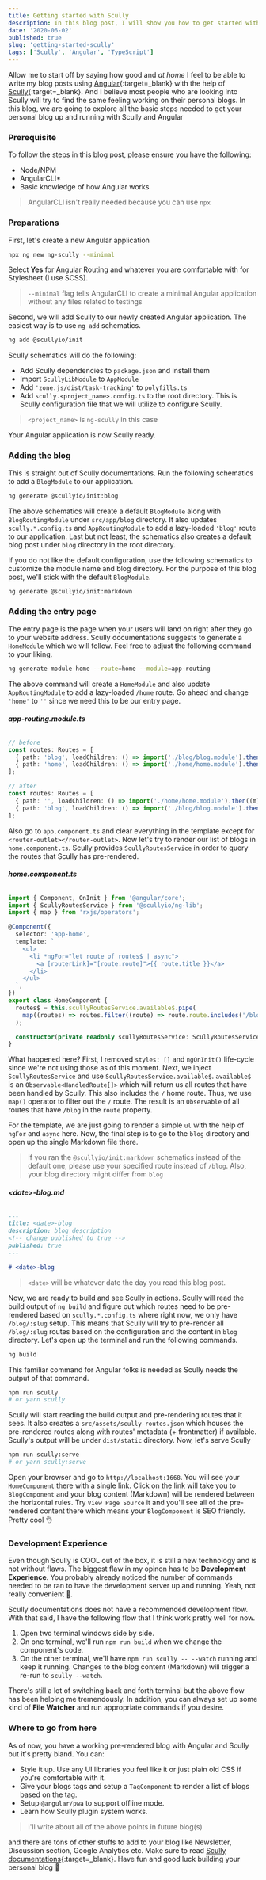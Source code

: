 ```yaml
---
title: Getting started with Scully
description: In this blog post, I will show you how to get started with Scully
date: '2020-06-02'
published: true
slug: 'getting-started-scully'
tags: ['Scully', 'Angular', 'TypeScript']
---
```


Allow me to start off by saying how good and _at home_ I feel to be able to write my blog posts using [Angular](https://angular.io){:target=\_blank} with the help of [Scully](https://scully.io){:target=\_blank}.
And I believe most people who are looking into Scully will try to find the same feeling working on their personal blogs. In this blog, we are going to
explore all the basic steps needed to get your personal blog up and running with Scully and Angular

### Prerequisite

To follow the steps in this blog post, please ensure you have the following:

- Node/NPM
- AngularCLI\*
- Basic knowledge of how Angular works

> AngularCLI isn't really needed because you can use `npx`

### Preparations

First, let's create a new Angular application

```bash
npx ng new ng-scully --minimal
```

Select **Yes** for Angular Routing and whatever you are comfortable with for Stylesheet (I use SCSS).

> `--minimal` flag tells AngularCLI to create a minimal Angular application without any files related to testings

Second, we will add Scully to our newly created Angular application. The easiest way is to use `ng add` schematics.

```bash
ng add @scullyio/init
```

Scully schematics will do the following:

- Add Scully dependencies to `package.json` and install them
- Import `ScullyLibModule` to `AppModule`
- Add `'zone.js/dist/task-tracking'` to `polyfills.ts`
- Add `scully.<project_name>.config.ts` to the root directory. This is Scully configuration file that we will utilize to configure Scully.

> `<project_name>` is `ng-scully` in this case

Your Angular application is now Scully ready.

### Adding the blog

This is straight out of Scully documentations. Run the following schematics to add a `BlogModule` to our application.

```bash
ng generate @scullyio/init:blog
```

The above schematics will create a default `BlogModule` along with `BlogRoutingModule` under `src/app/blog` directory. It also updates `scully.*.config.ts`
and `AppRoutingModule` to add a lazy-loaded `'blog'` route to our application. Last but not least, the schematics also creates a default blog post under `blog`
directory in the root directory.

If you do not like the default configuration, use the following schematics to customize the module name and blog directory. For the purpose of this blog post, we'll
stick with the default `BlogModule`.

```bash
ng generate @scullyio/init:markdown
```

### Adding the entry page

The entry page is the page when your users will land on right after they go to your website address. Scully documentations suggests to generate a `HomeModule`
which we will follow. Feel free to adjust the following command to your liking.

```bash
ng generate module home --route=home --module=app-routing
```

The above command will create a `HomeModule` and also update `AppRoutingModule` to add a lazy-loaded `/home` route. Go ahead and change `'home'` to `''` since
we need this to be our entry page.

###### **app-routing.module.ts**

```typescript
// before
const routes: Routes = [
  { path: 'blog', loadChildren: () => import('./blog/blog.module').then((m) => m.BlogModule) },
  { path: 'home', loadChildren: () => import('./home/home.module').then((m) => m.HomeModule) },
];

// after
const routes: Routes = [
  { path: '', loadChildren: () => import('./home/home.module').then((m) => m.HomeModule) },
  { path: 'blog', loadChildren: () => import('./blog/blog.module').then((m) => m.BlogModule) },
];
```

Also go to `app.component.ts` and clear everything in the template except for `<router-outlet></router-outlet>`.
Now let's try to render our list of blogs in `home.component.ts`. Scully provides `ScullyRoutesService` in order to query the routes that Scully has pre-rendered.

###### **home.component.ts**

```typescript
import { Component, OnInit } from '@angular/core';
import { ScullyRoutesService } from '@scullyio/ng-lib';
import { map } from 'rxjs/operators';

@Component({
  selector: 'app-home',
  template: `
    <ul>
      <li *ngFor="let route of routes$ | async">
        <a [routerLink]="[route.route]">{{ route.title }}</a>
      </li>
    </ul>
  `,
})
export class HomeComponent {
  routes$ = this.scullyRoutesService.available$.pipe(
    map((routes) => routes.filter((route) => route.route.includes('/blog'))),
  );

  constructor(private readonly scullyRoutesService: ScullyRoutesService) {}
}
```

What happened here? First, I removed `styles: []` and `ngOnInit()` life-cycle since we're not using those as of this moment. Next, we inject
`ScullyRoutesService` and use `ScullyRoutesService.available$`. `available$` is an `Observable<HandledRoute[]>` which will return us all routes
that have been handled by Scully. This also includes the `/` home route. Thus, we use `map()` operator to filter out the `/` route. The result is
an `Observable` of all routes that have `/blog` in the `route` property.

For the template, we are just going to render a simple `ul` with the help of `ngFor` and `async` here. Now, the final step is to go to the `blog` directory
and open up the single Markdown file there.

> If you ran the `@scullyio/init:markdown` schematics instead of the default one, please use your specified route instead of `/blog`. Also, your blog directory might differ from `blog`

###### **\<date\>-blog.md**

```md
---
title: <date>-blog
description: blog description
<!-- change published to true -->
published: true
---

# <date>-blog
```

> `<date>` will be whatever date the day you read this blog post.

Now, we are ready to build and see Scully in actions. Scully will read the build output of `ng build` and figure out which routes need to be
pre-rendered based on `scully.*.config.ts` where right now, we only have `/blog/:slug` setup. This means that Scully will try to pre-render all
`/blog/:slug` routes based on the configuration and the content in `blog` directory. Let's open up the terminal and run the following commands.

```bash
ng build
```

This familiar command for Angular folks is needed as Scully needs the output of that command.

```bash
npm run scully
# or yarn scully
```

Scully will start reading the build output and pre-rendering routes that it sees. It also creates a `src/assets/scully-routes.json` which houses the
pre-rendered routes along with routes' metadata (+ frontmatter) if available. Scully's output will be under `dist/static` directory. Now, let's serve
Scully

```bash
npm run scully:serve
# or yarn scully:serve
```

Open your browser and go to `http://localhost:1668`. You will see your `HomeComponent` there with a single link. Click on the link will take you to
`BlogComponent` and your blog content (Markdown) will be rendered between the horizontal rules. Try `View Page Source` it and you'll see all of the
pre-rendered content there which means your `BlogComponent` is SEO friendly. Pretty cool 👌

### Development Experience

Even though Scully is COOL out of the box, it is still a new technology and is not without flaws. The biggest flaw in my opinon has to be **Development Experience**.
You probably already noticed the number of commands needed to be ran to have the development server up and running. Yeah, not really convenient 🙂.

Scully documentations does not have a recommended development flow. With that said, I have the following flow that I think work pretty well for now.

1. Open two terminal windows side by side.
2. On one terminal, we'll run `npm run build` when we change the component's code.
3. On the other terminal, we'll have `npm run scully -- --watch` running and keep it running. Changes to the blog content (Markdown)
   will trigger a re-run to `scully --watch`.

There's still a lot of switching back and forth terminal but the above flow has been helping me tremendously. In addition, you can always set up some kind of **File Watcher**
and run appropriate commands if you desire.

### Where to go from here

As of now, you have a working pre-rendered blog with Angular and Scully but it's pretty bland. You can:

- Style it up. Use any UI libraries you feel like it or just plain old CSS if you're comfortable with it.
- Give your blogs tags and setup a `TagComponent` to render a list of blogs based on the tag.
- Setup `@angular/pwa` to support offline mode.
- Learn how Scully plugin system works.

> I'll write about all of the above points in future blog(s)

and there are tons of other stuffs to add to your blog like Newsletter, Discussion section, Google Analytics etc.
Make sure to read [Scully documentations](https://scully.io){:target=\_blank}. Have fun and good luck building your personal blog 👋
